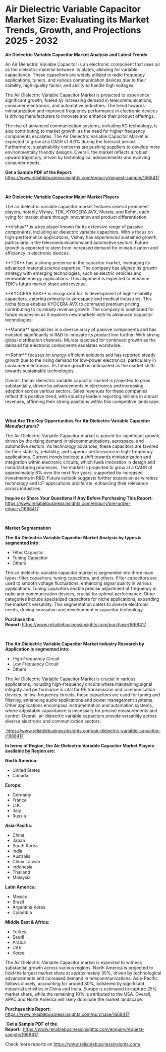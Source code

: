<p><h1>Air Dielectric Variable Capacitor Market Size: Evaluating its Market Trends, Growth, and Projections 2025 - 2032</h1></p><p><strong>Air Dielectric Variable Capacitor Market Analysis and Latest Trends</strong></p>
<p><p>An Air Dielectric Variable Capacitor is an electronic component that uses air as the dielectric material between its plates, allowing for variable capacitance. These capacitors are widely utilized in radio frequency applications, tuners, and various communication devices due to their stability, high-quality factor, and ability to handle high voltages. </p><p>The Air Dielectric Variable Capacitor Market is projected to experience significant growth, fueled by increasing demand in telecommunications, consumer electronics, and automotive industries. The trend towards miniaturization and improved frequency performance in electronic devices is driving manufacturers to innovate and enhance their product offerings. </p><p>The rise of advanced communication systems, including 5G technology, is also contributing to market growth, as the need for higher frequency components escalates. The Air Dielectric Variable Capacitor Market is expected to grow at a CAGR of 8.9% during the forecast period. Furthermore, sustainability concerns are pushing suppliers to develop more environmentally friendly designs. Overall, the market reflects a robust upward trajectory, driven by technological advancements and evolving consumer needs.</p></p>
<p><strong>Get a Sample PDF of the Report:&nbsp;</strong> <a href="https://www.reliablebusinessinsights.com/enquiry/request-sample/1668417?utm_campaign=2574&utm_medium=2&utm_source=Github&utm_content=ia&utm_term=20022025&utm_id=air-dielectric-variable-capacitor">https://www.reliablebusinessinsights.com/enquiry/request-sample/1668417</a></p>
<p>&nbsp;</p>
<p><strong>Air Dielectric Variable Capacitor Major Market Players</strong></p>
<p><p>The air dielectric variable capacitor market features several prominent players, notably Vishay, TDK, KYOCERA AVX, Murata, and Rohm, each vying for market share through innovation and product differentiation.</p><p>**Vishay** is a key player known for its extensive range of passive components, including air dielectric variable capacitors. With a focus on high-performance applications, Vishay has experienced sustained growth, particularly in the telecommunications and automotive sectors. Future growth is expected to stem from increased demand for miniaturization and efficiency in electronic devices.</p><p>**TDK** has a strong presence in the capacitor market, leveraging its advanced material science expertise. The company has aligned its growth strategy with emerging technologies, such as electric vehicles and renewable energy applications. This alignment is expected to enhance TDK's future market share and revenue.</p><p>**KYOCERA AVX** is recognized for its development of high-reliability capacitors, catering primarily to aerospace and medical industries. This niche focus enables KYOCERA AVX to command premium pricing, contributing to its steady revenue growth. The company is positioned for future expansion as it explores new markets with its advanced capacitor technologies.</p><p>**Murata** specializes in a diverse array of passive components and has invested significantly in R&D to innovate its product line further. With strong global distribution channels, Murata is poised for continued growth as the demand for electronic components escalates worldwide.</p><p>**Rohm** focuses on energy-efficient solutions and has reported steady growth due to the rising demand for low-power electronics, particularly in consumer electronics. Its future growth is anticipated as the market shifts towards sustainable technologies.</p><p>Overall, the air dielectric variable capacitor market is projected to grow substantially, driven by advancements in electronics and increasing adoption across various sectors. Sales revenues for these companies reflect this positive trend, with industry leaders reporting millions in annual revenues, affirming their strong positions within this competitive landscape.</p></p>
<p>&nbsp;</p>
<p><strong>What Are The Key Opportunities For Air Dielectric Variable Capacitor Manufacturers?</strong></p>
<p><p>The Air Dielectric Variable Capacitor market is poised for significant growth, driven by the rising demand in telecommunications, aerospace, and automotive sectors. As technology advances, these capacitors are favored for their stability, reliability, and superior performance in high-frequency applications. Current trends indicate a shift towards miniaturization and integration within electronic circuits, which fuels innovation in design and manufacturing processes. The market is projected to grow at a CAGR of approximately 6% over the next five years, supported by increased investments in R&D. Future outlook suggests further expansion as wireless technology and IoT applications proliferate, enhancing their relevance across industries.</p></p>
<p><strong>Inquire or Share Your Questions If Any Before Purchasing This Report:</strong> <a href="https://www.reliablebusinessinsights.com/enquiry/pre-order-enquiry/1668417?utm_campaign=2574&utm_medium=2&utm_source=Github&utm_content=ia&utm_term=20022025&utm_id=air-dielectric-variable-capacitor">https://www.reliablebusinessinsights.com/enquiry/pre-order-enquiry/1668417</a></p>
<p>&nbsp;</p>
<p><strong>Market Segmentation</strong></p>
<p><strong>The Air Dielectric Variable Capacitor Market Analysis by types is segmented into:</strong></p>
<p><ul><li>Filter Capacitor</li><li>Tuning Capacitor</li><li>Others</li></ul></p>
<p><p>The air dielectric variable capacitor market is segmented into three main types: filter capacitors, tuning capacitors, and others. Filter capacitors are used to smooth voltage fluctuations, enhancing signal quality in various applications. Tuning capacitors enable precise adjustment of frequency in radio and communication devices, crucial for optimal performance. Other categories include specialized capacitors for niche applications, expanding the market's versatility. This segmentation caters to diverse electronic needs, driving innovation and development in capacitor technology.</p></p>
<p><strong>Purchase this Report:&nbsp;</strong><a href="https://www.reliablebusinessinsights.com/purchase/1668417?utm_campaign=2574&utm_medium=2&utm_source=Github&utm_content=ia&utm_term=20022025&utm_id=air-dielectric-variable-capacitor">https://www.reliablebusinessinsights.com/purchase/1668417</a></p>
<p>&nbsp;</p>
<p><strong>The Air Dielectric Variable Capacitor Market Industry Research by Application is segmented into:</strong></p>
<p><ul><li>High Frequency Circuit</li><li>Low Frequency Circuit</li><li>Others</li></ul></p>
<p><p>The Air Dielectric Variable Capacitor Market is crucial in various applications, including high-frequency circuits where maintaining signal integrity and performance is vital for RF transmission and communication devices. In low-frequency circuits, these capacitors are used for tuning and filtering, enhancing audio applications and power management systems. Other applications encompass instrumentation and automation systems, where adjustable capacitance is necessary for precise measurements and control. Overall, air dielectric variable capacitors provide versatility across diverse electronic and communication sectors.</p></p>
<p><a href="https://www.reliablebusinessinsights.com/air-dielectric-variable-capacitor-r1668417?utm_campaign=2574&utm_medium=2&utm_source=Github&utm_content=ia&utm_term=20022025&utm_id=air-dielectric-variable-capacitor">&nbsp;https://www.reliablebusinessinsights.com/air-dielectric-variable-capacitor-r1668417</a></p>
<p><strong>In terms of Region, the Air Dielectric Variable Capacitor Market Players available by Region are:</strong></p>
<p>
    <p> <strong> North America: </strong>
        <ul>
            <li>United States</li>
            <li>Canada</li>
        </ul>
        </p> 
    <p> <strong> Europe: </strong>
        <ul>
            <li>Germany</li>
            <li>France</li>
            <li>U.K.</li>
            <li>Italy</li>
            <li>Russia</li>
        </ul>
        </p> 
    <p> <strong> Asia-Pacific: </strong>
        <ul>
            <li>China</li>
            <li>Japan</li>
            <li>South Korea</li>
            <li>India</li>
            <li>Australia</li>
            <li>China Taiwan</li>
            <li>Indonesia</li>
            <li>Thailand</li>
            <li>Malaysia</li>
        </ul>
        </p> 
    <p> <strong> Latin America: </strong>
        <ul>
            <li>Mexico</li>
            <li>Brazil</li>
            <li>Argentina Korea</li>
            <li>Colombia</li>
        </ul>
        </p> 
    <p> <strong> Middle East & Africa: </strong>
        <ul>
            <li>Turkey</li>
            <li>Saudi</li>
            <li>Arabia</li>
            <li>UAE</li>
            <li>Korea</li>
        </ul>
    </p>
    </p>
<p><p>The Air Dielectric Variable Capacitor market is expected to witness substantial growth across various regions. North America is projected to hold the largest market share at approximately 35%, driven by technological advancements and increased demand in telecommunications. Asia-Pacific follows closely, accounting for around 30%, bolstered by significant industrial activities in China and India. Europe is estimated to capture 25% market share, while the remaining 10% is attributed to the USA. Overall, APAC and North America will likely dominate the market landscape.</p></p>
<p><strong>Purchase this Report: </strong><a href="https://www.reliablebusinessinsights.com/purchase/1668417?utm_campaign=2574&utm_medium=2&utm_source=Github&utm_content=ia&utm_term=20022025&utm_id=air-dielectric-variable-capacitor">https://www.reliablebusinessinsights.com/purchase/1668417</a></p>
<p>&nbsp;<strong>Get a Sample PDF of the Report:&nbsp;&nbsp;</strong><a href="https://www.reliablebusinessinsights.com/enquiry/request-sample/1668417?utm_campaign=2574&utm_medium=2&utm_source=Github&utm_content=ia&utm_term=20022025&utm_id=air-dielectric-variable-capacitor">https://www.reliablebusinessinsights.com/enquiry/request-sample/1668417</a></p>
<p><strong></strong></p>
<p>Check more reports on <a href="https://www.reliablebusinessinsights.com/?utm_campaign=2574&utm_medium=2&utm_source=Github&utm_content=ia&utm_term=20022025&utm_id=air-dielectric-variable-capacitor">https://www.reliablebusinessinsights.com/</a></p>
